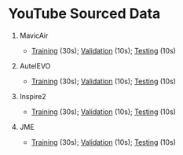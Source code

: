 # YouTube Sourced Data

1. MavicAir	
    * [Training](https://www.youtube.com/watch?v=bz4t22DnDxM)	(30s); [Validation](https://www.youtube.com/watch?v=E8R9SrxqHtQ)	(10s); [Testing](https://www.youtube.com/watch?v=cINDPOLTJQo)	(10s)
			
1. AutelEVO	
    * [Training](https://www.youtube.com/watch?v=B9I5EfKcsHs)	(30s); [Validation](https://www.youtube.com/watch?v=Jf6MHeJoYRA)	(10s); [Testing](https://www.youtube.com/watch?v=cDcvlbBT98Y)	(10s)
			
1. Inspire2	
    * [Training](https://www.youtube.com/watch?v=kMhzo5Y-9nE)	(30s); [Validation](https://www.youtube.com/watch?v=4h52UFJ5gfc)	(10s); [Testing](https://www.youtube.com/watch?v=PaZiFsYWrs0)	(10s)
			
1. JME	
    * [Training](https://www.youtube.com/watch?v=kj7ybpFIExI)	(30s); [Validation](https://www.youtube.com/watch?v=ZSrTblxPuWo)	(10s); [Testing](https://www.youtube.com/watch?v=sAkR6gL6zcg)	(10s)
